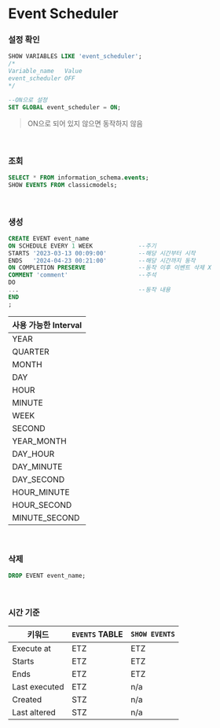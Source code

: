 Event Scheduler
===

### 설정 확인
```sql
SHOW VARIABLES LIKE 'event_scheduler';
/*
Variable_name	Value
event_scheduler	OFF
*/

--ON으로 설정
SET GLOBAL event_scheduler = ON;
```
>ON으로 되어 있지 않으면 동작하지 않음

<br>

### 조회
```sql
SELECT * FROM information_schema.events;
SHOW EVENTS FROM classicmodels;
```

<br>

### 생성
```sql
CREATE EVENT event_name
ON SCHEDULE EVERY 1 WEEK             --주기
STARTS '2023-03-13 00:09:00'         --해당 시간부터 시작
ENDS   '2024-04-23 00:21:00'         --해당 시간까지 동작
ON COMPLETION PRESERVE               --동작 이후 이벤트 삭제 X
COMMENT 'comment'                    --주석
DO
...                                  --동작 내용
END
;
```
|사용 가능한 Interval|
|-|
|YEAR|
|QUARTER|
|MONTH|
|DAY|
|HOUR|
|MINUTE|
|WEEK|
|SECOND|
|YEAR_MONTH|
|DAY_HOUR|
|DAY_MINUTE|
|DAY_SECOND|
|HOUR_MINUTE|
|HOUR_SECOND|
|MINUTE_SECOND|

<br>

### 삭제
```sql
DROP EVENT event_name;
```

<br>

### 시간 기준
|키워드|`EVENTS` TABLE|`SHOW EVENTS`|
|-|-|-|
|Execute at|ETZ|ETZ|
|Starts|ETZ|ETZ|
|Ends|ETZ|ETZ|
|Last executed|ETZ|n/a|
|Created|STZ|n/a|
|Last altered|STZ|n/a|

<br>

